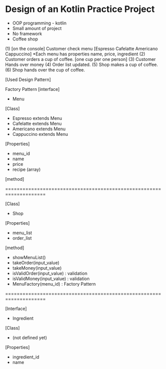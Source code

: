 # Design of an Kotlin Practice Project

- OOP programming - kotlin
- Small amount of project
- No framework
- Coffee shop

(1) [on the console] Customer check menu
[Espresso Cafelatte Americano Cappuccino]
*Each menu has properties name, price, ingredient 
(2) Customer orders a cup of coffee. 
[one cup per one person]
(3) Customer Hands over money
(4) Order list updated.
(5) Shop makes a cup of coffee.
(6) Shop hands over the cup of coffee.
 
[Used Design Pattern]

Factory Pattern
[interface]

- Menu 

[Class]

- Espresso extends Menu
- Cafelatte extends Menu
- Americano extends Menu
- Cappuccino extends Menu

[Properties]
- menu_id
- name
- price
- recipe (array)

[method]

====================================================================

[Class]

- Shop

[Properties]

- menu_list
- order_list

[method]

- showMenuList()
- takeOrder(input_value)
- takeMoney(input_value)
- isValidOrder(input_value) : validation
- isValidMoney(input_value) : validation 
- MenuFactory(menu_id) : Factory Pattern

====================================================================

[Interface]

- Ingredient

[Class]

- (not defined yet)
 
[Properties]

- ingredient_id
- name

